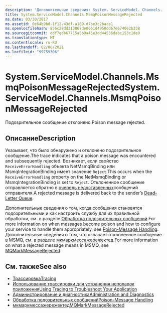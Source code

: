 ```yaml
---
description: 'Дополнительные сведения: System. ServiceModel. Channels. Мсмкпоисонмессажережектед'
title: System.ServiceModel.Channels.MsmqPoisonMessageRejected
ms.date: 03/30/2017
ms.assetid: 0e64b9bd-1f12-43df-a189-d7be3c2bace1
ms.openlocfilehash: 856c28dd313867de0661d4950dd67e6740e2b338
ms.sourcegitcommit: ddf7edb67715a5b9a45e3dd44536dabc153c1de0
ms.translationtype: MT
ms.contentlocale: ru-RU
ms.lasthandoff: 02/06/2021
ms.locfileid: "99759306"
---
```

# <a name="systemservicemodelchannelsmsmqpoisonmessagerejected"></a><span data-ttu-id="f9eb2-103">System.ServiceModel.Channels.MsmqPoisonMessageRejected</span><span class="sxs-lookup"><span data-stu-id="f9eb2-103">System.ServiceModel.Channels.MsmqPoisonMessageRejected</span></span>

<span data-ttu-id="f9eb2-104">Подозрительное сообщение отклонено.</span><span class="sxs-lookup"><span data-stu-id="f9eb2-104">Poison message rejected.</span></span>  
  
## <a name="description"></a><span data-ttu-id="f9eb2-105">Описание</span><span class="sxs-lookup"><span data-stu-id="f9eb2-105">Description</span></span>  

 <span data-ttu-id="f9eb2-106">Указывает, что было обнаружено и отклонено подозрительное сообщение.</span><span class="sxs-lookup"><span data-stu-id="f9eb2-106">The trace indicates that a poison message was encountered and subsequently rejected.</span></span> <span data-ttu-id="f9eb2-107">Возникает, если свойство `ReceiveErrorHandling` объекта NetMsmqBinding или MsmqIntegrationBinding имеет значение `Reject`.</span><span class="sxs-lookup"><span data-stu-id="f9eb2-107">This occurs when the `ReceiveErrorHandling` property on the NetMsmqBinding or MsmqIntegrationBinding is set to `Reject`.</span></span> <span data-ttu-id="f9eb2-108">Отклоненное сообщение отправляется обратно в [очередь недоставленных](../../feature-details/using-dead-letter-queues-to-handle-message-transfer-failures.md)сообщений отправителя.</span><span class="sxs-lookup"><span data-stu-id="f9eb2-108">A rejected message is delivered back to the sender’s [Dead-Letter Queue](../../feature-details/using-dead-letter-queues-to-handle-message-transfer-failures.md).</span></span>  
  
 <span data-ttu-id="f9eb2-109">Дополнительные сведения о том, когда сообщения становятся подозрительными и как настроить службу для их правильной обработки, см. в разделе [Обработка подозрительных сообщений](../../feature-details/poison-message-handling.md).</span><span class="sxs-lookup"><span data-stu-id="f9eb2-109">For more information on when messages become poison and how to configure your service to handle them appropriately, see [Poison-Message Handling](../../feature-details/poison-message-handling.md).</span></span> <span data-ttu-id="f9eb2-110">Дополнительные сведения о том, что означает отклоненное сообщение в MSMQ, см. в разделе [мкмаркмессажережектед](/previous-versions/windows/desktop/msmq/ms707071(v=vs.85)).</span><span class="sxs-lookup"><span data-stu-id="f9eb2-110">For more information on what a rejected message means in MSMQ, see [MQMarkMessageRejected](/previous-versions/windows/desktop/msmq/ms707071(v=vs.85)).</span></span>  
  
## <a name="see-also"></a><span data-ttu-id="f9eb2-111">См. также</span><span class="sxs-lookup"><span data-stu-id="f9eb2-111">See also</span></span>

- [<span data-ttu-id="f9eb2-112">Трассировка</span><span class="sxs-lookup"><span data-stu-id="f9eb2-112">Tracing</span></span>](index.md)
- [<span data-ttu-id="f9eb2-113">Использование трассировки для устранения неполадок приложения</span><span class="sxs-lookup"><span data-stu-id="f9eb2-113">Using Tracing to Troubleshoot Your Application</span></span>](using-tracing-to-troubleshoot-your-application.md)
- [<span data-ttu-id="f9eb2-114">Администрирование и диагностика</span><span class="sxs-lookup"><span data-stu-id="f9eb2-114">Administration and Diagnostics</span></span>](../index.md)
- [<span data-ttu-id="f9eb2-115">Обработка подозрительных сообщений</span><span class="sxs-lookup"><span data-stu-id="f9eb2-115">Poison-Message Handling</span></span>](../../feature-details/poison-message-handling.md)
- <span data-ttu-id="f9eb2-116">[мкмаркмессажережектед](/previous-versions/windows/desktop/msmq/ms707071(v=vs.85))</span><span class="sxs-lookup"><span data-stu-id="f9eb2-116">[MQMarkMessageRejected](/previous-versions/windows/desktop/msmq/ms707071(v=vs.85))</span></span>
